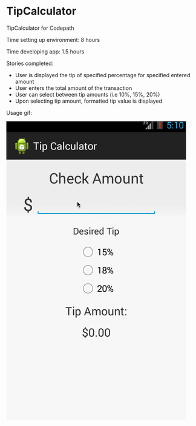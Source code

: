 TipCalculator
=============

TipCalculator for Codepath

Time setting up environment: 8 hours

Time developing app: 1.5 hours

Stories completed:

* User is displayed the tip of specified percentage for specified entered amount
* User enters the total amount of the transaction
* User can select between tip amounts (i.e 10%, 15%, 20%)
* Upon selecting tip amount, formatted tip value is displayed

Usage gif:

![alt tag](https://raw.githubusercontent.com/JohnQuaresma/TipCalculator/master/tip-calc-usage.gif)

